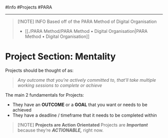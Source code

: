 #Info #Projects #PARA 
- - -
> [!NOTE] INFO
> Based off of the PARA Method of Digital Organisation
> - [[./PARA Method/PARA Method • Digital Organisation|PARA Method • Digital Organisation]]

# Project Section: Mentality
Projects should be thought of as:

> *Any outcome that you’re actively committed to, that’ll take multiple working sessions to complete or achieve*

The main 2 fundamentals for Projects:
- They have an **OUTCOME** or a **GOAL** that you want or needs to be achieved
- They have a deadline / timeframe that it needs to be completed within

>[!NOTE] **Projects are Action Orientated**
>Projects are ***Important*** because they’re ***ACTIONABLE,*** right now. 
>



